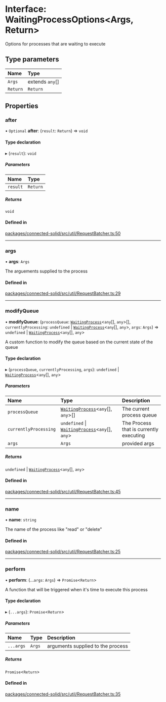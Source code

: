 # Interface: WaitingProcessOptions\<Args, Return\>

Options for processes that are waiting to execute

## Type parameters

| Name | Type |
| :------ | :------ |
| `Args` | extends `any`[] |
| `Return` | `Return` |

## Properties

### after

• `Optional` **after**: (`result`: `Return`) => `void`

#### Type declaration

▸ (`result`): `void`

##### Parameters

| Name | Type |
| :------ | :------ |
| `result` | `Return` |

##### Returns

`void`

#### Defined in

[packages/connected-solid/src/util/RequestBatcher.ts:50](https://github.com/o-development/ldo/blob/db87958cb6f858f6cf7340ba5d9536a3a794d587/packages/connected-solid/src/util/RequestBatcher.ts#L50)

___

### args

• **args**: `Args`

The arguements supplied to the process

#### Defined in

[packages/connected-solid/src/util/RequestBatcher.ts:29](https://github.com/o-development/ldo/blob/db87958cb6f858f6cf7340ba5d9536a3a794d587/packages/connected-solid/src/util/RequestBatcher.ts#L29)

___

### modifyQueue

• **modifyQueue**: (`processQueue`: [`WaitingProcess`](WaitingProcess.md)\<`any`[], `any`\>[], `currentlyProcessing`: `undefined` \| [`WaitingProcess`](WaitingProcess.md)\<`any`[], `any`\>, `args`: `Args`) => `undefined` \| [`WaitingProcess`](WaitingProcess.md)\<`any`[], `any`\>

A custom function to modify the queue based on the current state of the
queue

#### Type declaration

▸ (`processQueue`, `currentlyProcessing`, `args`): `undefined` \| [`WaitingProcess`](WaitingProcess.md)\<`any`[], `any`\>

##### Parameters

| Name | Type | Description |
| :------ | :------ | :------ |
| `processQueue` | [`WaitingProcess`](WaitingProcess.md)\<`any`[], `any`\>[] | The current process queue |
| `currentlyProcessing` | `undefined` \| [`WaitingProcess`](WaitingProcess.md)\<`any`[], `any`\> | The Process that is currently executing |
| `args` | `Args` | provided args |

##### Returns

`undefined` \| [`WaitingProcess`](WaitingProcess.md)\<`any`[], `any`\>

#### Defined in

[packages/connected-solid/src/util/RequestBatcher.ts:45](https://github.com/o-development/ldo/blob/db87958cb6f858f6cf7340ba5d9536a3a794d587/packages/connected-solid/src/util/RequestBatcher.ts#L45)

___

### name

• **name**: `string`

The name of the process like "read" or "delete"

#### Defined in

[packages/connected-solid/src/util/RequestBatcher.ts:25](https://github.com/o-development/ldo/blob/db87958cb6f858f6cf7340ba5d9536a3a794d587/packages/connected-solid/src/util/RequestBatcher.ts#L25)

___

### perform

• **perform**: (...`args`: `Args`) => `Promise`\<`Return`\>

A function that will be triggered when it's time to execute this process

#### Type declaration

▸ (`...args`): `Promise`\<`Return`\>

##### Parameters

| Name | Type | Description |
| :------ | :------ | :------ |
| `...args` | `Args` | arguments supplied to the process |

##### Returns

`Promise`\<`Return`\>

#### Defined in

[packages/connected-solid/src/util/RequestBatcher.ts:35](https://github.com/o-development/ldo/blob/db87958cb6f858f6cf7340ba5d9536a3a794d587/packages/connected-solid/src/util/RequestBatcher.ts#L35)

